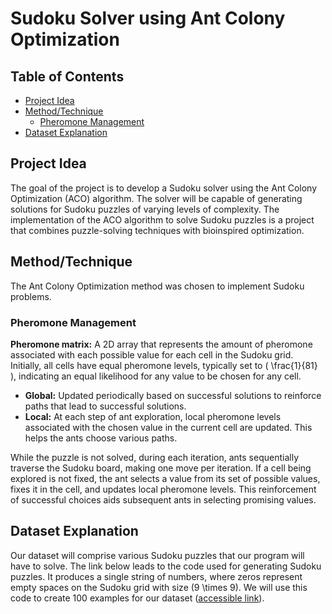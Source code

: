 # Sudoku Solver using Ant Colony Optimization

## Table of Contents

- [Project Idea](#project-idea)
- [Method/Technique](#methodtechnique)
  - [Pheromone Management](#pheromone-management)
- [Dataset Explanation](#dataset-explanation)

## Project Idea

The goal of the project is to develop a Sudoku solver using the Ant Colony Optimization (ACO) algorithm. The solver will be capable of generating solutions for Sudoku puzzles of varying levels of complexity. The implementation of the ACO algorithm to solve Sudoku puzzles is a project that combines puzzle-solving techniques with bioinspired optimization.

## Method/Technique

The Ant Colony Optimization method was chosen to implement Sudoku problems.

### Pheromone Management

**Pheromone matrix:** 
A 2D array that represents the amount of pheromone associated with each possible value for each cell in the Sudoku grid. Initially, all cells have equal pheromone levels, typically set to \( \frac{1}{81} \), indicating an equal likelihood for any value to be chosen for any cell.

- **Global:**
  Updated periodically based on successful solutions to reinforce paths that lead to successful solutions.
- **Local:**
  At each step of ant exploration, local pheromone levels associated with the chosen value in the current cell are updated. This helps the ants choose various paths.

While the puzzle is not solved, during each iteration, ants sequentially traverse the Sudoku board, making one move per iteration. If a cell being explored is not fixed, the ant selects a value from its set of possible values, fixes it in the cell, and updates local pheromone levels. This reinforcement of successful choices aids subsequent ants in selecting promising values.

## Dataset Explanation

Our dataset will comprise various Sudoku puzzles that our program will have to solve. The link below leads to the code used for generating Sudoku puzzles. It produces a single string of numbers, where zeros represent empty spaces on the Sudoku grid with size \(9 \times 9\). We will use this code to create 100 examples for our dataset ([accessible link]([link_here](https://www.kaggle.com/datasets/bryanpark/sudoku)https://www.kaggle.com/datasets/bryanpark/sudoku)).
